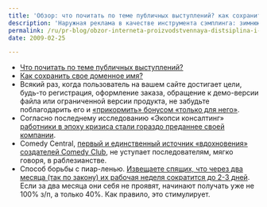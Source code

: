 ```yaml
---
title: 'Обзор: что почитать по теме публичных выступлений? как сохранить свое доменное имя? и т.д.'
description: 'Наружная реклама в качестве инструмента сэмплинга: зимнюю одежду поместили на биллбордах. Что почитать по теме публичных выступлений?'
permalink: /ru/pr-blog/obzor-interneta-proizvodstvennaya-distsiplina-i-blagodarstvennye-stranitsy
date: 2009-02-25

---
```

<ul>
<li><a href="http://swotme.ru/blog/gde-zh-ty-byl-ranshe-moj-gladkobrityj-sovetchik" target="_blank" rel="noopener noreferrer">Что почитать по теме публичных выступлений?</a></li>
<li><a href="http://saminsky.ru/archives/534" target="_blank" rel="noopener noreferrer">Как сохранить свое доменное имя?</a></li>
<li>Всякий раз, когда пользователь на вашем сайте достигает цели, будь-то регистрация, оформление заказа, обращение к демо-версии файла или ограниченной версии продукта, не забудьте поблагодарить его и <a href="http://b2blogger.com/blog/?p=427" target="_blank" rel="noopener noreferrer">«прикормить» бонусом «только для него»</a>.</li>
<li>Согласно последнему исследованию «Экопси консалтинг» <a href="http://community.livejournal.com/inside_pr/336633.html" target="_blank" rel="noopener noreferrer">работники в эпоху кризиса стали гораздо преданнее своей компании</a>.</li>
<li>Comedy Central, <a href="http://blog.peklama.in/" target="_blank" rel="noopener noreferrer">первый и единственный источник «вдохновения» создателей Comedy Club</a>, не уступает последователям, мягко говоря, в раблезианстве.</li>
<li>Способ борьбы с пиар-ленью. <a href="http://www.businesspr.ru/?p=409" target="_blank" rel="noopener noreferrer">Извещаете спящих, что через два месяца (так по закону) их рабочая неделя сократится до 2-3 дней</a>. Если за два месяца они себя не проявят, начинают получать уже не 100% з/п, а только 40%. Как правило, это стимулирует.</li>
</ul>


